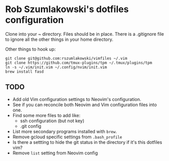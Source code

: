 # Rob Szumlakowski's dotfiles configuration

Clone into your ~ directory.  Files should be in place.  There is a .gitignore
file to ignore all the other things in your home directory.

Other things to hook up:

    git clone git@github.com:rszumlakowski/vimfiles ~/.vim
    git clone https://github.com/tmux-plugins/tpm ~/.tmux/plugins/tpm
    ln -s ~/.vim/init.vim ~/.config/nvim/init.vim
    brew install fasd

## TODO

- Add old Vim configuration settings to Neovim's configuration.
- See if you can reconcile both Neovim and Vim configuration files into one.
- Find some more files to add like:
  + ssh configuration (but not key)
  + .git config
- List more secondary programs installed with `brew`.
- Remove gcloud specific settings from `.bash_profile`
- Is there a settting to hide the git status in the directory if it's this
  dotfiles vim?
- Remove `list` setting from Neovim config
